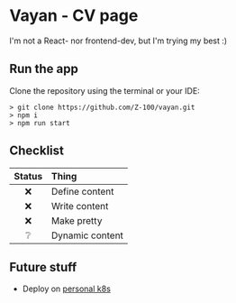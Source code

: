 # Vayan - CV page

I'm not a React- nor frontend-dev, but I'm trying my best :)

## Run the app

Clone the repository using the terminal or your IDE:

```shell
> git clone https://github.com/Z-100/vayan.git
> npm i
> npm run start
```
## Checklist

| Status          | Thing           |
|:---------------:|:----------------|
| :x:             | Define content  |
| :x:             | Write content   |
| :x:             | Make pretty     |
| :grey_question: | Dynamic content |

## Future stuff

- Deploy on [personal k8s](https://github.com/Z-100/k8s)
